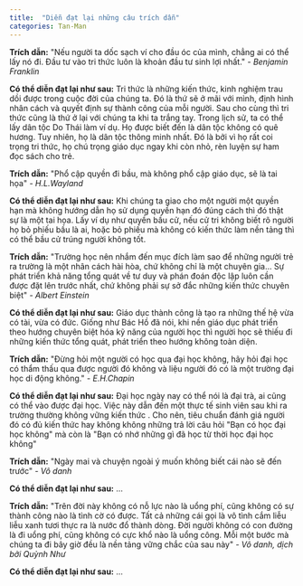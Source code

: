 ```yaml
---
title:  "Diễn đạt lại những câu trích dẫn"
categories: Tan-Man
---
```


**Trích dẫn:** "Nếu người ta dốc sạch ví cho đầu óc của mình, chẳng ai có thể lấy nó đi. Đầu tư vào tri thức luôn là khoản đầu tư sinh lợi nhất." *- Benjamin Franklin*

**Có thể diễn đạt lại như sau:** Tri thức là những kiến thức, kinh nghiệm trau dồi được trong cuộc đời của chúng ta. Đó là thứ sẽ ở mãi với mình, định hình nhân cách và quyết định sự thành công của mỗi người. Sau cho cùng thì tri thức cũng là thứ ở lại với chúng ta khi ta trắng tay. Trong lịch sử, ta có thể lấy dân tộc Do Thái làm ví dụ. Họ được biết đến là dân tộc không có quê hương. Tuy nhiên, họ là dân tộc thông minh nhất. Đó là bởi vì họ rất coi trọng tri thức, họ chú trọng giáo dục ngay khi còn nhỏ, rèn luyện sự ham đọc sách cho trẻ. 

**Trích dẫn:** "Phổ cập quyền đi bầu, mà không phổ cập giáo dục, sẽ là tai họa" *- H.L.Wayland*

**Có thể diễn đạt lại như sau:** Khi chúng ta giao cho một người một quyền hạn mà không hướng dẫn họ sử dụng quyền hạn đó đúng cách thì đó thật sự là một tai họa. Lấy ví dụ như quyền bầu cử, nếu cử tri không biết rõ người họ bỏ phiếu bầu là ai, hoặc bỏ phiếu mà không có kiến thức làm nền tảng thì có thể bầu cử trúng người không tốt.

**Trích dẫn:** "Trường học nên nhắm đến mục đích làm sao để những người trẻ ra trường là một nhân cách hài hòa, chứ không chỉ là một chuyên gia... Sự phát triển khả năng tổng quát về tư duy và phán đoán độc lập luôn cần được đặt lên trước nhất, chứ không phải sự sở đắc những kiến thức chuyên biệt" *- Albert Einstein*

**Có thể diễn đạt lại như sau:** Giáo dục thành công là tạo ra những thế hệ vừa có tài, vừa có đức. Giống như Bác Hồ đã nói, khi nền giáo dục phát triển theo hướng chuyên biệt hóa kỹ năng của người học thì người học sẽ thiếu đi những kiến thức tổng quát, phát triển theo hướng không toàn diện.

**Trích dẫn:** "Đừng hỏi một người có học qua đại học không, hãy hỏi đại học có thẩm thấu qua được người đó không và liệu người đó có là một trường đại học di động không." *- E.H.Chapin*

**Có thể diễn đạt lại như sau:** Đại học ngày nay có thể nói là đại trà, ai cũng có thể vào được đại học. Việc này dẫn đến một thực tế sinh viên sau khi ra trường thường không vững kiến thức . Cho nên, tiêu chuẩn đánh giá người đó có đủ kiến thức hay không không những trả lời câu hỏi "Bạn có học đại học không" mà còn là "Bạn có nhớ những gì đã học từ thời học đại học không"

**Trích dẫn:** "Ngày mai và chuyện ngoài ý muốn không biết cái nào sẽ đến trước" *- Vô danh*

**Có thể diễn đạt lại như sau:** ...

**Trích dẫn:** "Trên đời này không có nỗ lực nào là uổng phí, cũng không có sự thành công nào là tình cờ có được. Tất cả những cái gọi là vô tình cắm liễu liễu xanh tươi thực ra là nước đổ thành dòng. Đời người không có con đường là đi uổng phí, cũng không có cực khổ nào là uổng công. Mỗi một bước mà chúng ta đi bây giờ đều là nền tảng vững chắc của sau này" *- Vô danh, dịch bởi Quỳnh Như*

**Có thể diễn đạt lại như sau:** ...
